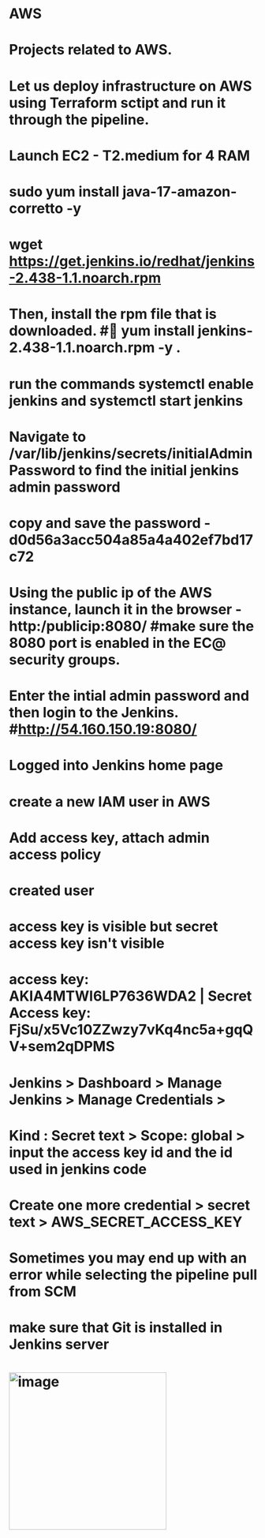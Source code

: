 # AWS
# Projects related to AWS.
# Let us deploy infrastructure on AWS using Terraform sctipt and run it through the pipeline. 
# Launch EC2 - T2.medium for 4 RAM 
# sudo yum install java-17-amazon-corretto -y
# wget https://get.jenkins.io/redhat/jenkins-2.438-1.1.noarch.rpm 
# Then, install the rpm file that is downloaded. #	yum install jenkins-2.438-1.1.noarch.rpm -y . 
# run the commands systemctl enable jenkins and systemctl start jenkins 
# Navigate to /var/lib/jenkins/secrets/initialAdminPassword to find the initial jenkins admin password
# copy and save the password - d0d56a3acc504a85a4a402ef7bd17c72
# Using the public ip of the AWS instance, launch it in the browser - http:/publicip:8080/ #make sure the 8080 port is enabled in the EC@ security groups. 
# Enter the intial admin password and then login to the Jenkins. #http://54.160.150.19:8080/
# Logged into Jenkins home page
# create a new IAM user in AWS 
# Add access key, attach admin access policy
# created user
# access key is visible but secret access key isn't visible
# access key: AKIA4MTWI6LP7636WDA2 | Secret Access key: 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
# Jenkins > Dashboard > Manage Jenkins > Manage Credentials > 
# Kind : Secret text > Scope: global > input the access key id and the id used in jenkins code
# Create one more credential > secret text > AWS_SECRET_ACCESS_KEY
# Sometimes you may end up with an error while selecting the pipeline pull from SCM 
# make sure that Git is installed in Jenkins server
# <img width="319" alt="image" src="https://github.com/user-attachments/assets/65a75b79-7a38-4004-a716-9db2e07c4427">
# 
# 

